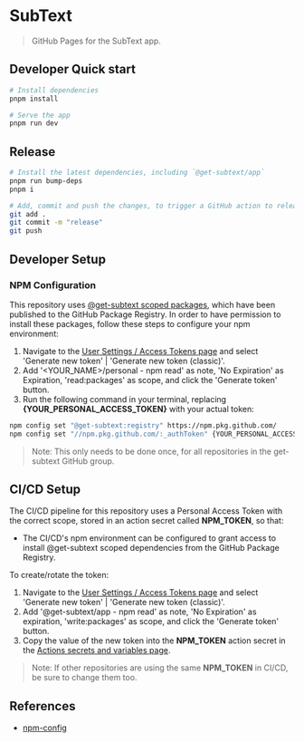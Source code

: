 # SubText

> GitHub Pages for the SubText app.

## Developer Quick start

```bash
# Install dependencies
pnpm install

# Serve the app
pnpm run dev
```

## Release

```bash
# Install the latest dependencies, including `@get-subtext/app`
pnpm run bump-deps
pnpm i

# Add, commit and push the changes, to trigger a GitHub action to release the app
git add .
git commit -m "release"
git push
```

## Developer Setup

### NPM Configuration

This repository uses [@get-subtext scoped packages](https://github.com/orgs/get-subtext/packages), which have been published to the GitHub Package Registry. In
order to have permission to install these packages, follow these steps to configure your npm environment:

1. Navigate to the [User Settings / Access Tokens page](https://github.com/settings/tokens) and select 'Generate new token' | 'Generate new token (classic)'.
2. Add '<YOUR_NAME>/personal - npm read' as note, 'No Expiration' as Expiration, 'read:packages' as scope, and click the 'Generate token' button.
3. Run the following command in your terminal, replacing **{YOUR_PERSONAL_ACCESS_TOKEN}** with your actual token:

```bash
npm config set "@get-subtext:registry" https://npm.pkg.github.com/
npm config set "//npm.pkg.github.com/:_authToken" {YOUR_PERSONAL_ACCESS_TOKEN}
```

> Note: This only needs to be done once, for all repositories in the get-subtext GitHub group.

## CI/CD Setup

The CI/CD pipeline for this repository uses a Personal Access Token with the correct scope, stored in an action secret called **NPM_TOKEN**, so that:

- The CI/CD's npm environment can be configured to grant access to install @get-subtext scoped dependencies from the GitHub Package Registry.

To create/rotate the token:

1. Navigate to the [User Settings / Access Tokens page](https://github.com/settings/tokens) and select 'Generate new token' | 'Generate new token (classic)'.
2. Add '@get-subtext/app - npm read' as note, 'No Expiration' as expiration, 'write:packages' as scope, and click the 'Generate token' button.
3. Copy the value of the new token into the **NPM_TOKEN** action secret in the [Actions secrets and variables page](https://github.com/get-subtext/app/settings/secrets/actions/actions).

> Note: If other repositories are using the same **NPM_TOKEN** in CI/CD, be sure to change them too.

## References

- [npm-config](https://docs.npmjs.com/cli/v8/commands/npm-config)
